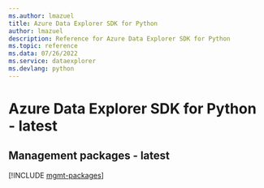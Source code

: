 ```yaml
---
ms.author: lmazuel
title: Azure Data Explorer SDK for Python
author: lmazuel
description: Reference for Azure Data Explorer SDK for Python
ms.topic: reference
ms.data: 07/26/2022
ms.service: dataexplorer
ms.devlang: python
---
```

# Azure Data Explorer SDK for Python - latest

## Management packages - latest
[!INCLUDE [mgmt-packages](data-explorer-mgmt-index.md)]